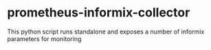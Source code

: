 # prometheus-informix-collector
This python script runs standalone and exposes a number of informix parameters for monitoring
